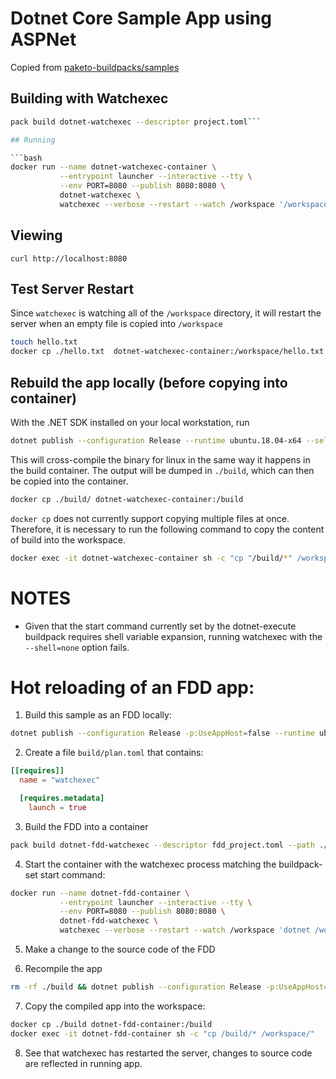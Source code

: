 # Dotnet Core Sample App using ASPNet

Copied from [paketo-buildpacks/samples](https://github.com/paketo-buildpacks/samples/blob/cd2e9027eddeb6e96c6e3610195940424438b992/dotnet-core/aspnet)

## Building with Watchexec

```bash
pack build dotnet-watchexec --descriptor project.toml```

## Running

```bash
docker run --name dotnet-watchexec-container \
           --entrypoint launcher --interactive --tty \
           --env PORT=8080 --publish 8080:8080 \
           dotnet-watchexec \
           watchexec --verbose --restart --watch /workspace '/workspace/aspnet --urls http://0.0.0.0:${PORT:-8080}'
```

## Viewing

`curl http://localhost:8080`

## Test Server Restart
Since `watchexec` is watching all of the `/workspace` directory, it will
restart the server when an empty file is copied into `/workspace`

```bash
touch hello.txt
docker cp ./hello.txt  dotnet-watchexec-container:/workspace/hello.txt
```

## Rebuild the app locally (before copying into container)
With the .NET SDK installed on your local workstation, run
```bash
dotnet publish --configuration Release --runtime ubuntu.18.04-x64 --self-contained false --output ./build
```

This will cross-compile the binary for linux in the same way it happens in the
build container. The output will be dumped in `./build`, which can then be
copied into the container.

```bash
docker cp ./build/ dotnet-watchexec-container:/build
```
`docker cp` does not currently support copying multiple files at once.
Therefore, it is necessary to run the following command to copy the content of build
into the workspace.

```bash
docker exec -it dotnet-watchexec-container sh -c "cp "/build/*" /workspace"
```

# NOTES

* Given that the start command currently set by the dotnet-execute buildpack
  requires shell variable expansion, running watchexec with the `--shell=none`
  option fails.

# Hot reloading of an FDD app:

1. Build this sample as an FDD locally:
```bash
dotnet publish --configuration Release -p:UseAppHost=false --runtime ubuntu.18.04-x64 --self-contained false --output ./build
```

2. Create a file `build/plan.toml` that contains:

```toml
[[requires]]
  name = "watchexec"

  [requires.metadata]
    launch = true

```

3. Build the FDD into a container
```bash
pack build dotnet-fdd-watchexec --descriptor fdd_project.toml --path ./build
```

4. Start the container with the watchexec process matching the buildpack-set start command:
```bash
docker run --name dotnet-fdd-container \
           --entrypoint launcher --interactive --tty \
           --env PORT=8080 --publish 8080:8080 \
           dotnet-fdd-watchexec \
           watchexec --verbose --restart --watch /workspace 'dotnet /workspace/aspnet.dll --urls http://0.0.0.0:${PORT:-8080}'
```

5. Make a change to the source code of the FDD

6. Recompile the app
```bash
rm -rf ./build && dotnet publish --configuration Release -p:UseAppHost=false --runtime ubuntu.18.04-x64 --self-contained false --output ./build
```

7. Copy the compiled app into the workspace:
```bash
docker cp ./build dotnet-fdd-container:/build
docker exec -it dotnet-fdd-container sh -c "cp /build/* /workspace/"
```

8. See that watchexec has restarted the server, changes to source code are reflected in running app.
